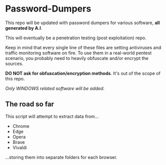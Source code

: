 # Password-Dumpers
This repo will be updated with password dumpers for various software, __all generated by A.I__.

This will eventually be a penetration testing (post exploitation) repo.

Keep in mind that every single line of these files are setting antiviruses and traffic monitoring software on fire. To use them in a real-world pentest scenario, you probably need to heavily obfuscate and/or encrypt the sources.

**DO NOT ask for obfuscation/encryption methods**. It's out of the scope of this repo.

*Only WINDOWS related software will be added.*

## The road so far
This script will attempt to extract data from...
- Chrome
- Edge
- Opera
- Brave
- Vivaldi

...storing them into separate folders for each browser.

